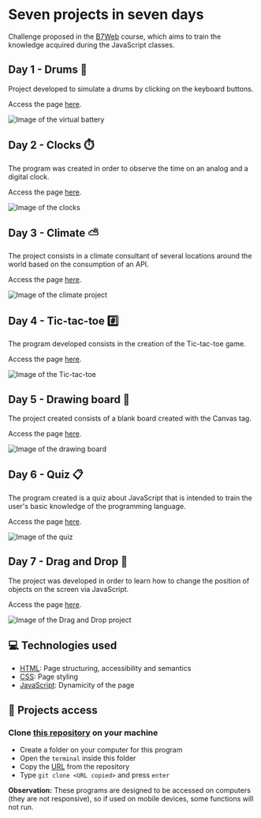 # Seven projects in seven days

Challenge proposed in the [B7Web](https://b7web.com.br/) course, which aims to train the knowledge acquired during the JavaScript classes.

## Day 1 - Drums 🥁
Project developed to simulate a drums by clicking on the keyboard buttons. 

Access the page [here](https://drums-js.surge.sh/).

![Image of the virtual battery](https://user-images.githubusercontent.com/96635074/209264214-71ec5706-30fb-4395-af3d-7a14a41a6bd7.png)

## Day 2 - Clocks ⏱️
The program was created in order to observe the time on an analog and a digital clock.

Access the page [here](https://clocks-js.surge.sh/).

![Image of the clocks](https://user-images.githubusercontent.com/96635074/209582639-89f3cdc1-aaeb-49d0-96a3-670df6ed754a.png)

## Day 3 - Climate ⛅
The project consists in a climate consultant of several locations around the world based on the consumption of an API.

Access the page [here](https://climate-js.surge.sh/).

![Image of the climate project](https://user-images.githubusercontent.com/96635074/210024156-c2f79f87-f6cf-44dc-98d0-efd069e86153.png)

## Day 4 - Tic-tac-toe #️⃣
The program developed consists in the creation of the Tic-tac-toe game.

Access the page [here](https://tictactoe-js.surge.sh/).

![Image of the Tic-tac-toe](https://user-images.githubusercontent.com/96635074/210157467-86a8ca61-d90d-477c-ae84-dc9e37e25050.png)

## Day 5 - Drawing board 🎨
The project created consists of a blank board created with the Canvas tag.

Access the page [here](https://drawingboard-js.surge.sh/).

![Image of the drawing board](https://user-images.githubusercontent.com/96635074/210192500-382baa81-4de5-49cd-809c-de4f65bfb9b1.png)

## Day 6 - Quiz 📋
The program created is a quiz about JavaScript that is intended to train the user's basic knowledge of the programming language.

Access the page [here](https://quizz-js.surge.sh/).

![Image of the quiz](https://user-images.githubusercontent.com/96635074/210301785-6cef7348-c9f4-4e9d-8013-3f485b6580d9.png)

## Day 7 - Drag and Drop 🧩
The project was developed in order to learn how to change the position of objects on the screen via JavaScript.

Access the page [here](https://draganddrop-js.surge.sh/).

![Image of the Drag and Drop project](https://user-images.githubusercontent.com/96635074/210469006-9d96606c-601e-4fe9-925b-624465f8d575.png)

## 💻 Technologies used 
* [HTML](https://developer.mozilla.org/pt-BR/docs/Web/HTML): Page structuring, accessibility and semantics
* [CSS](https://developer.mozilla.org/pt-BR/docs/Web/CSS): Page styling 
* [JavaScript](https://developer.mozilla.org/pt-BR/docs/Web/JavaScript): Dynamicity of the page

## 📁 Projects access
### Clone [this repository](https://github.com/ArturColen/JS-Challenge) on your machine
* Create a folder on your computer for this program
* Open the `terminal` inside this folder
* Copy the [URL](https://github.com/ArturColen/JS-Challenge.git) from the repository
* Type `git clone <URL copied>` and press `enter`

**Observation:** These programs are designed to be accessed on computers (they are not responsive), so if used on mobile devices, some functions will not run.
